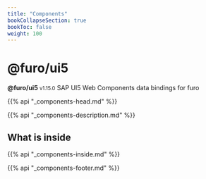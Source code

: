 ```yaml
---
title: "Components"
bookCollapseSection: true
bookToc: false
weight: 100
---
```


# @furo/ui5
**@furo/ui5** <small>v1.15.0</small>
SAP UI5 Web Components data bindings for furo

{{% api "_components-head.md" %}}

{{% api "_components-description.md" %}}

## What is inside
{{% api "_components-inside.md" %}}

{{% api "_components-footer.md" %}}
